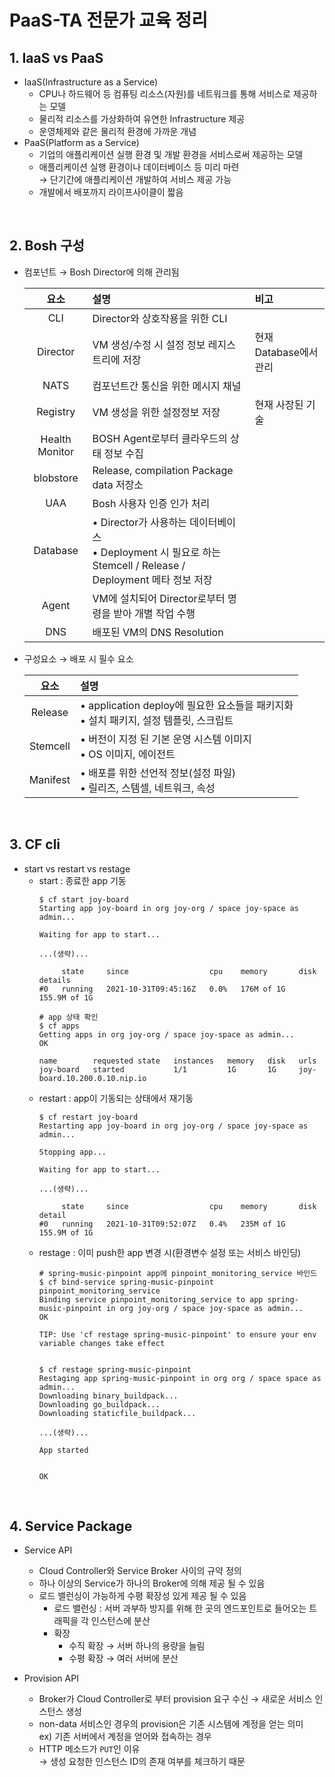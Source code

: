 # PaaS-TA 전문가 교육 정리

## 1. IaaS vs PaaS
- IaaS(Infrastructure as a Service)
    + CPU나 하드웨어 등 컴퓨팅 리소스(자원)를 네트워크를 통해 서비스로 제공하는 모델
    + 물리적 리소스를 가상화하여 유연한 Infrastructure 제공
    + 운영체제와 같은 물리적 환경에 가까운 개념
- PaaS(Platform as a Service)
    + 기업의 애플리케이션 실행 환경 및 개발 환경을 서비스로써 제공하는 모델
    + 애플리케이션 실행 환경이나 데이터베이스 등 미리 마련<br>→ 단기간에 애플리케이션 개발하여 서비스 제공 가능
    + 개발에서 배포까지 라이프사이클이 짧음

<br/>

## 2. Bosh 구성
- 컴포넌트 → Bosh Director에 의해 관리됨

  |요소|설명|비고|
  |:---:|:---|:---|
  |CLI|Director와 상호작용을 위한 CLI||
  |Director|VM 생성/수정 시 설정 정보 레지스트리에 저장|현재 Database에서 관리|
  |NATS|컴포넌트간 통신을 위한 메시지 채널||
  |Registry|VM 생성을 위한 설정정보 저장|현재 사장된 기술|
  |Health Monitor|BOSH Agent로부터 클라우드의 상태 정보 수집||
  |blobstore|Release, compilation Package data 저장소||
  |UAA|Bosh 사용자 인증 인가 처리||
  |Database|• Director가 사용하는 데이터베이스<br>• Deployment 시 필요로 하는 Stemcell / Release / Deployment 메타 정보 저장||
  |Agent|VM에 설치되어 Director로부터 명령을 받아 개별 작업 수행||
  |DNS|배포된 VM의 DNS Resolution||
- 구성요소 → 배포 시 필수 요소

  |요소|설명|
  |:---:|:---|
  |Release|• application deploy에 필요한 요소들을 패키지화<br>• 설치 패키지, 설정 템플릿, 스크립트|
  |Stemcell|• 버전이 지정 된 기본 운영 시스템 이미지<br>• OS 이미지, 에이전트|
  |Manifest|• 배포를 위한 선언적 정보(설정 파일)<br>• 릴리즈, 스템셀, 네트워크, 속성|

<br/>

## 3. CF cli
- start vs restart vs restage
    + start : 종료한 app 기동
      ```shell
      $ cf start joy-board
      Starting app joy-board in org joy-org / space joy-space as admin...
      
      Waiting for app to start...
      
      ...(생략)...
      
           state     since                  cpu    memory       disk           details
      #0   running   2021-10-31T09:45:16Z   0.0%   176M of 1G   155.9M of 1G
      
      # app 상태 확인
      $ cf apps
      Getting apps in org joy-org / space joy-space as admin...
      OK
      
      name        requested state   instances   memory   disk   urls
      joy-board   started           1/1         1G       1G     joy-board.10.200.0.10.nip.io
      ```
    + restart : app이 기동되는 상태에서 재기동
      ```shell
      $ cf restart joy-board
      Restarting app joy-board in org joy-org / space joy-space as admin...
      
      Stopping app...
      
      Waiting for app to start...
      
      ...(생략)...
      
           state     since                  cpu    memory       disk           detail
      #0   running   2021-10-31T09:52:07Z   0.4%   235M of 1G   155.9M of 1G
      ```
    + restage : 이미 push한 app 변경 시(환경변수 설정 또는 서비스 바인딩)
      ```shell
      # spring-music-pinpoint app에 pinpoint_monitoring_service 바인드
      $ cf bind-service spring-music-pinpoint pinpoint_monitoring_service
      Binding service pinpoint_monitoring_service to app spring-music-pinpoint in org joy-org / space joy-space as admin...
      OK
      
      TIP: Use 'cf restage spring-music-pinpoint' to ensure your env variable changes take effect
      
      
      $ cf restage spring-music-pinpoint
      Restaging app spring-music-pinpoint in org org / space space as admin...
      Downloading binary_buildpack...
      Downloading go_buildpack...
      Downloading staticfile_buildpack...
      
      ...(생략)...
      
      App started
      
      
      OK
      ```

<br/>

## 4. Service Package
- Service API
    + Cloud Controller와 Service Broker 사이의 규약 정의
    + 하나 이상의 Service가 하나의 Broker에 의해 제공 될 수 있음
    + 로드 밸런싱이 가능하게 수평 확장성 있게 제공 될 수 있음
        - 로드 밸런싱 : 서버 과부하 방지를 위해 한 곳의 엔드포인트로 들어오는 트래픽을 각 인스턴스에 분산
        - 확장
            + 수직 확장 → 서버 하나의 용량을 늘림
            + 수평 확장 → 여러 서버에 분산


- Provision API
    + Broker가 Cloud Controller로 부터 provision 요구 수신 → 새로운 서비스 인스턴스 생성
    + non-data 서비스인 경우의 provision은 기존 시스템에 계정을 얻는 의미<br>
    ex) 기존 서버에서 계정을 얻어와 접속하는 경우
    + HTTP 메소드가 `PUT`인 이유<br>
    → 생성 요청한 인스턴스 ID의 존재 여부를 체크하기 때문
